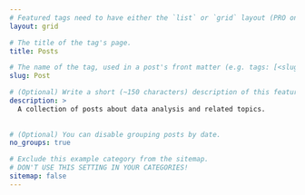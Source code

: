 ```yaml
---
# Featured tags need to have either the `list` or `grid` layout (PRO only).
layout: grid

# The title of the tag's page.
title: Posts

# The name of the tag, used in a post's front matter (e.g. tags: [<slug>]).
slug: Post

# (Optional) Write a short (~150 characters) description of this featured tag.
description: >
  A collection of posts about data analysis and related topics.
  
  
# (Optional) You can disable grouping posts by date.
no_groups: true

# Exclude this example category from the sitemap.
# DON'T USE THIS SETTING IN YOUR CATEGORIES!
sitemap: false
---
```

